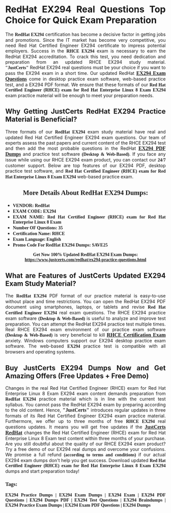 <h1 style="text-align: justify;"><strong>RedHat EX294 Real Questions Top Choice for Quick Exam Preparation</strong></h1>

<p style="text-align: justify;">The <span style="font-family:Georgia,serif;"><strong>RedHat EX294</strong></span> certification has become a decisive factor in getting jobs and promotions. Since the IT market has become very competitive, you need Red Hat Certified Engineer EX294 certificate to impress potential employers. Success in the <span style="font-family:Georgia,serif;"><strong>RHCE EX294</strong></span> exam is necessary to earn the RedHat EX294 accreditation. To crack this test, you need dedication and preparation from an updated RHCE EX294 study material. <span style="font-size:14px;"><span style="font-family:Georgia,serif;"><strong>"JustCerts"</strong></span></span> RedHat EX294 real questions must be your choice if you want to pass the EX294 exam in a short time. Our updated RedHat <a href="https://www.justcerts.com/redhat/ex294-practice-questions.html"><span style="font-size:16px;"><span style="font-family:Georgia,serif;"><strong>EX294 Exam Questions</strong></span></span></a> come in desktop practice exam software, web-based practice test, and a EX294 PDF format. We ensure that these formats of our <span style="font-family:Georgia,serif;"><strong>Red Hat Certified Engineer (RHCE) exam for Red Hat Enterprise Linux 8 Exam EX294</strong></span> exam practice material will be enough to meet your preparation needs.</p>

<h2 style="text-align: justify;"><strong>Why Getting JustCerts RedHat EX294 Practice Material is Beneficial?</strong></h2>

<p style="text-align: justify;">Three formats of our <span style="font-family:Georgia,serif;"><strong>RedHat EX294</strong></span> exam study material have real and updated Red Hat Certified Engineer EX294 exam questions. Our team of experts assess the past papers and current content of the RHCE EX294 test and then add the most probable questions in the RedHat <a href="https://www.justcerts.com/redhat/ex294-practice-questions.html"><span style="font-size:16px;"><span style="font-family:Georgia,serif;"><strong>EX294 PDF Dumps</strong></span></span></a> and practice test software <span style="font-family:Georgia,serif;"><strong>(Desktop & Web-Based)</strong></span>. If you face any issue while using our RHCE EX294 exam product, you can contact our <span style="font-family:Georgia,serif;"><strong>24/7</strong></span> customer support. Below are top features of our EX294 PDF, desktop practice test software, and <span style="font-family:Georgia,serif;"><strong>Red Hat Certified Engineer (RHCE) exam for Red Hat Enterprise Linux 8 Exam EX294</strong></span> web-based practice exam.</p>

<h2 style="text-align: center;"><strong><span style="font-family:Georgia,serif;">More Details About RedHat EX294 Dumps:</span></strong></h2>

<ul>
	<li style="text-align: justify;"><span style="font-size:14px;"><span style="font-family:Georgia,serif;"><strong>VENDOR: RedHat</strong></span></span></li>
	<li style="text-align: justify;"><span style="font-size:14px;"><span style="font-family:Georgia,serif;"><strong>EXAM CODE: EX294</strong></span></span></li>
	<li style="text-align: justify;"><span style="font-size:14px;"><span style="font-family:Georgia,serif;"><strong>EXAM NAME: Red Hat Certified Engineer (RHCE) exam for Red Hat Enterprise Linux 8 Exam</strong></span></span></li>
	<li style="text-align: justify;"><span style="font-size:14px;"><span style="font-family:Georgia,serif;"><strong>Number OF Questions: 35</strong></span></span></li>
	<li style="text-align: justify;"><span style="font-size:14px;"><span style="font-family:Georgia,serif;"><strong>Certification Name: RHCE</strong></span></span></li>
	<li style="text-align: justify;"><span style="font-size:14px;"><span style="font-family:Georgia,serif;"><strong>Exam Language: English</strong></span></span></li>
	<li style="text-align: justify;"><span style="font-size:14px;"><span style="font-family:Georgia,serif;"><strong>Promo Code For RedHat EX294 Dumps: SAVE25</strong></span></span></li>
</ul>

<p style="text-align: center;"><strong><span style="font-family:Georgia,serif;"><span style="font-size:14px;">Get Now 100% Updated RedHat EX294 Exam Dumps:</span> <a href="https://www.justcerts.com/redhat/ex294-practice-questions.html">https://www.justcerts.com/redhat/ex294-practice-questions.html</a></span></strong></p>

<h2 style="text-align: justify;"><strong>What are Features of JustCerts Updated EX294 Exam Study Material?</strong></h2>

<p style="text-align: justify;">The <span style="font-family:Georgia,serif;"><strong>RedHat EX294</strong></span> PDF format of our practice material is easy-to-use without place and time restrictions. You can open the RedHat EX294 PDF document using smartphones, laptops, or tablets and revise <span style="font-family:Georgia,serif;"><strong>Red Hat Certified Engineer EX294</strong></span> real exam questions. The RHCE EX294 practice exam software <span style="font-family:Georgia,serif;"><strong>(Desktop & Web-Based)</strong></span> is useful to analyze and improve test preparation. You can attempt the RedHat EX294 practice test multiple times. Real RHCE EX294 exam environment of our practice exam software <span style="font-family:Georgia,serif;"><strong>(Desktop & Web-Based)</strong></span> is very beneficial to kill <a href="https://www.justcerts.com/redhat/rhce-certification-exams.html"><span style="font-size:16px;"><span style="font-family:Georgia,serif;"><strong>RHCE Certification Exam</strong></span></span></a> anxiety. Windows computers support our EX294 desktop practice exam software. The web-based <span style="font-family:Georgia,serif;"><strong>EX294 </strong></span> practice test is compatible with all browsers and operating systems.</p>

<h2 style="text-align: justify;"><strong>Buy JustCerts EX294 Dumps Now and Get Amazing Offers (Free Updates + Free Demo)</strong></h2>

<p style="text-align: justify;">Changes in the real Red Hat Certified Engineer (RHCE) exam for Red Hat Enterprise Linux 8 Exam EX294 exam content demands preparation from <span style="font-family:Georgia,serif;"><strong>RedHat EX294</strong></span> practice material which is in line with the current test syllabus. You cannot pass the RedHat EX294 exam by preparing according to the old content. Hence, <span style="font-size:16px;"><span style="font-family:Georgia,serif;"><strong>"JustCerts"</strong></span></span> introduces regular updates in three formats of its Red Hat Certified Engineer EX294 exam practice material. Furthermore, we offer up to three months of free <span style="font-family:Georgia,serif;"><strong>RHCE EX294 </strong></span>real questions updates. It means you will get free updates if the <a href="https://www.justcerts.com/redhat-certification-exams.html"><span style="font-size:16px;"><span style="font-family:Georgia,serif;"><strong>JustCerts RedHat</strong></span></span></a> changes the Red Hat Certified Engineer (RHCE) exam for Red Hat Enterprise Linux 8 Exam test content within three months of your purchase. Are you still doubtful about the quality of our RHCE EX294 exam product? Try a free demo of our EX294 real dumps and overcome your confusions. We promise a full refund <span style="font-family:Georgia,serif;"><strong>(according to terms and conditions)</strong></span> if our actual EX294 exam dumps don't help you get success. Download updated <span style="font-family:Georgia,serif;"><strong>Red Hat Certified Engineer (RHCE) exam for Red Hat Enterprise Linux 8 Exam EX294</strong></span> dumps and start preparation today!</p>

<h3 style="text-align: justify;"><span style="font-family:Georgia,serif;"><strong>Tags:</strong></span></h3>

<p style="text-align: justify;"><span style="font-family:Georgia,serif;"><strong>EX294 Practice Dumps | EX294 Exam Dumps | EX294 Exam | EX294 PDF Questions | EX294 Dumps PDF | EX294 Test Questions | EX294 Braindumps | EX294 Practice Exam Dumps | EX294 Exam PDF Questions | EX294 Dumps</strong></span></p>
